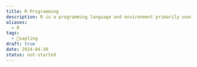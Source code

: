 ```yaml
---
title: R Programming
description: R is a programming language and environment primarily used for statistical computing and data analysis. It provides a wide variety of statistical and graphical techniques, making it a popular choice among statisticians, data scientists, and researchers for exploring, analyzing, and visualizing data.
aliases:
  - R
tags:
  - 🌱sapling
draft: true
date: 2024-04-30
status: not-started
---
```

